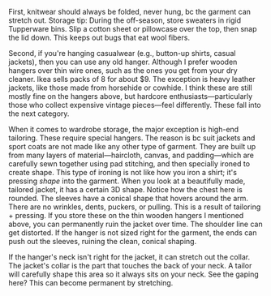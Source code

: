 First, knitwear should always be folded, never hung, bc the garment can stretch out. Storage tip: During the off-season, store sweaters in rigid Tupperware bins. Slip a cotton sheet or pillowcase over the top, then snap the lid down. This keeps out bugs that eat wool fibers.

Second, if you're hanging casualwear (e.g., button-up shirts, casual jackets), then you can use any old hanger. Although I prefer wooden hangers over thin wire ones, such as the ones you get from your dry cleaner. Ikea sells packs of 8 for about $9. The exception is heavy leather jackets, like those made from horsehide or cowhide. I think these are still mostly fine on the hangers above, but hardcore enthusiasts—particularly those who collect expensive vintage pieces—feel differently. These fall into the next category.

When it comes to wardrobe storage, the major exception is high-end tailoring. These require special hangers. The reason is bc suit jackets and sport coats are not made like any other type of garment. They are built up from many layers of material—haircloth, canvas, and padding—which are carefully sewn together using pad stitching, and then specially ironed to create shape. This type of ironing is not like how you iron a shirt; it's pressing *shape* into the garment. When you look at a beautifully made, tailored jacket, it has a certain 3D shape. Notice how the chest here is rounded. The sleeves have a conical shape that hovers around the arm. There are no wrinkles, dents, puckers, or pulling. This is a result of tailoring + pressing. If you store these on the thin wooden hangers I mentioned above, you can permanently ruin the jacket over time. The shoulder line can get distorted. If the hanger is not sized right for the garment, the ends can push out the sleeves, ruining the clean, conical shaping.

If the hanger's neck isn't right for the jacket, it can stretch out the collar. The jacket's collar is the part that touches the back of your neck. A tailor will carefully shape this area so it always sits on your neck. See the gaping here? This can become permanent by stretching.



